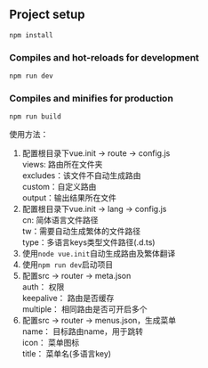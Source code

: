 ## Project setup
```
npm install
```

### Compiles and hot-reloads for development
```
npm run dev
```

### Compiles and minifies for production
```
npm run build
```

使用方法：
1. 配置根目录下vue.init -> route -> config.js 
    <br />
    views: 路由所在文件夹
    <br />
    excludes：该文件不自动生成路由
    <br />
    custom：自定义路由
    <br />
    output：输出结果所在文件
    <br />
2. 配置根目录下vue.init -> lang -> config.js 
    <br />
    cn: 简体语言文件路径
    <br />
    tw：需要自动生成繁体的文件路径
    <br />
    type：多语言keys类型文件路径(.d.ts)
    <br />
3. 使用``` node vue.init ```自动生成路由及繁体翻译
    <br />
4. 使用``` npm run dev ```启动项目
    <br />
5. 配置src -> router -> meta.json
    <br />
    auth： 权限
    <br />
    keepalive： 路由是否缓存
    <br />
    multiple： 相同路由是否可开启多个
    <br />
5. 配置src -> router -> menus.json，生成菜单
    <br />
    name： 目标路由name，用于跳转
    <br />
    icon： 菜单图标
    <br />
    title： 菜单名(多语言key)
